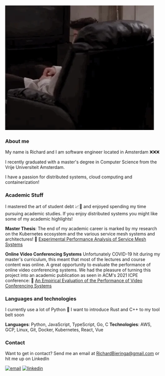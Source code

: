 ![greetings](./assets/hello.webp)


### About me

My name is Richard and I am software engineer located in Amsterdam ❌❌❌

I recently graduated with a master's degree in Computer Science from the Vrije Universiteit Amsterdam. 

I have a passion for distributed systems, cloud computing and containerization!


### Academic Stuff

I mastered the art of student debt 📈🚀 and enjoyed spending my time pursuing academic studies. If you enjoy distributed systems you might like some of my academic highlights!

**Master Thesis**:
The end of my academic career is marked by my research on the Kubernetes ecosystem and the various service mesh systems and architectures!
📕 [Experimental Performance Analysis of Service Mesh Systems](https://github.com/RichardBieringa/thesis)

**Online Video Conferencing Systems**
Unfortunately COVID-19 hit during my master's curriculum, this meant that most of the lectures and course content was online. A great opportunity to evaluate the performance of online video conferencing systems. We had the pleasure of turning this project into an academic publication as seen in ACM's 2021 ICPE conference:
📘 [An Empirical Evaluation of the Performance of Video Conferencing Systems](https://dl.acm.org/doi/10.1145/3447545.3451186)


### Languages and technologies

I currently use a lot of Python 🐍
I want to introduce Rust and C++ to my tool belt soon

**Languages**: Python, JavaScript, TypeScript, Go, C
**Technologies**: AWS, GCP, Linux, Git, Docker, Kubernetes, React, Vue


### Contact

Want to get in contact? 
Send me an email at RichardBieringa@gmail.com or hit me up on LinkedIn

[![email](https://img.shields.io/badge/Gmail-D14836?style=for-the-badge&logo=gmail&logoColor=white)](mailto:richardbieringa@gmail.com)
[![linkedin](https://img.shields.io/badge/LinkedIn-0077B5?style=for-the-badge&logo=linkedin&logoColor=white)](https://www.linkedin.com/in/richardbieringa/)


